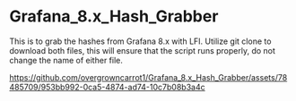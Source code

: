 # Grafana_8.x_Hash_Grabber
This is to grab the hashes from Grafana 8.x with LFI. Utilize git clone to download both files, this will ensure that the script runs properly, do not change the name of either file.

https://github.com/overgrowncarrot1/Grafana_8.x_Hash_Grabber/assets/78485709/953bb992-0ca5-4874-ad74-10c7b08b3a4c

